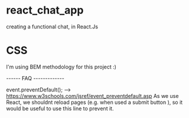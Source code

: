 # react_chat_app
creating a functional chat, in React.Js

# CSS
I'm using BEM methodology for this project :) 



------ FAQ -------------

event.preventDefault(); --> https://www.w3schools.com/jsref/event_preventdefault.asp
    As we use React, we shouldnt reload pages (e.g. when used a submit button ), so
    it would be useful to use this line to prevent it.

